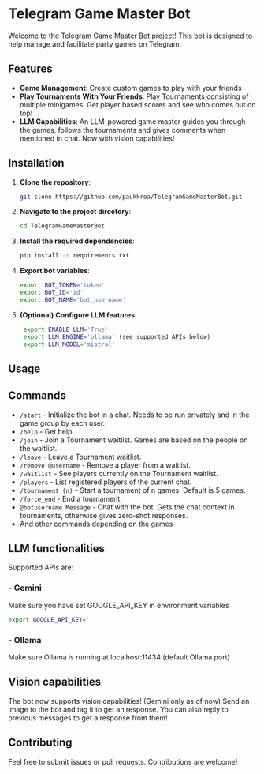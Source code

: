 # Telegram Game Master Bot

Welcome to the Telegram Game Master Bot project! This bot is designed to help manage and facilitate party games on Telegram.

## Features

- **Game Management**: Create custom games to play with your friends
- **Play Tournaments With Your Friends**: Play Tournaments consisting of multiple minigames. Get player based scores and see who comes out on top!
- **LLM Capabilities**: An LLM-powered game master guides you through the games, follows the tournaments and gives comments when mentioned in chat. Now with vision capabilities!

## Installation

1. **Clone the repository**:
    ```bash
    git clone https://github.com/paukkroa/TelegramGameMasterBot.git
    ```
2. **Navigate to the project directory**:
    ```bash
    cd TelegramGameMasterBot
    ```
3. **Install the required dependencies**:
    ```bash
    pip install -r requirements.txt
    ```
4. **Export bot variables**:
    ```bash
    export BOT_TOKEN='token'
    export BOT_ID='id'
    export BOT_NAME='bot_username'
    ```
5. **(Optional) Configure LLM features**:
   ```bash
    export ENABLE_LLM='True'
    export LLM_ENGINE='ollama' (see supported APIs below)
    export LLM_MODEL='mistral'
    ```
   
## Usage

## Commands

- `/start` - Initialize the bot in a chat. Needs to be run privately and in the game group by each user.
- `/help` - Get help.
- `/join` - Join a Tournament waitlist. Games are based on the people on the waitlist.
- `/leave` - Leave a Tournament waitlist.
- `/remove @username` - Remove a player from a waitlist.
- `/waitlist` - See players currently on the Tournament waitlist.
- `/players` - List registered players of the current chat.
- `/tournament (n)` - Start a tournament of n games. Default is 5 games.
- `/force_end` - End a tournament.
- `@botusername Message` - Chat with the bot. Gets the chat context in tournaments, otherwise gives zero-shot responses.
- And other commands depending on the games

## LLM functionalities

Supported APIs are:
### - **Gemini**
Make sure you have set GOOGLE_API_KEY in environment variables
```bash
export GOOGLE_API_KEY=''
```
### - **Ollama**
Make sure Ollama is running at localhost:11434 (default Ollama port)

## Vision capabilities
The bot now supports vision capabilities! (Gemini only as of now)
Send an image to the bot and tag it to get an response.
You can also reply to previous messages to get a response from them!


## Contributing

Feel free to submit issues or pull requests. Contributions are welcome!
